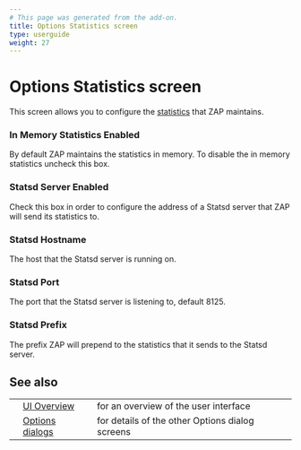 ```yaml
---
# This page was generated from the add-on.
title: Options Statistics screen
type: userguide
weight: 27
---
```


# Options Statistics screen


This screen allows you to configure the [statistics](/docs/desktop/start/features/stats/) 
that ZAP maintains.

### In Memory Statistics Enabled

By default ZAP maintains the statistics in memory. To disable the in memory statistics uncheck this box.

### Statsd Server Enabled

Check this box in order to configure the address of a Statsd server that ZAP will send its statistics to.

### Statsd Hostname

The host that the Statsd server is running on.

### Statsd Port

The port that the Statsd server is listening to, default 8125.

### Statsd Prefix

The prefix ZAP will prepend to the statistics that it sends to the Statsd server.

## See also

|   |                                                      |                                                 |
|---|------------------------------------------------------|-------------------------------------------------|
|   | [UI Overview](/docs/desktop/ui/)                     | for an overview of the user interface           |
|   | [Options dialogs](/docs/desktop/ui/dialogs/options/) | for details of the other Options dialog screens |
